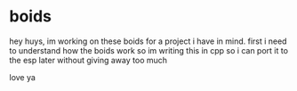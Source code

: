 # boids 

hey huys, im working on these boids for a project i have in mind. first i need to understand how the boids work so im writing this in cpp so i can port it to the esp later without giving away too much

love ya

